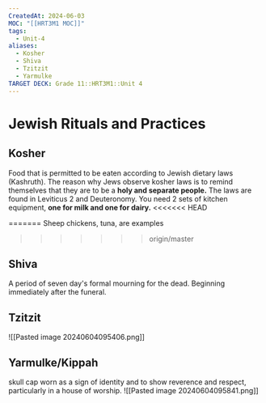 ```yaml
---
CreatedAt: 2024-06-03
MOC: "[[HRT3M1 MOC]]"
tags:
  - Unit-4
aliases:
  - Kosher
  - Shiva
  - Tzitzit
  - Yarmulke
TARGET DECK: Grade 11::HRT3M1::Unit 4
---
```


# Jewish Rituals and Practices


## Kosher
Food that is permitted to be eaten according to Jewish dietary laws (Kashruth).
The reason why Jews observe kosher laws is to remind themselves that they are to be a **holy and separate people.**
The laws are found in Leviticus 2 and Deuteronomy. You need 2 sets of kitchen equipment, **one for milk and one for dairy.**
<<<<<<< HEAD

=======
Sheep chickens, tuna, are examples
>>>>>>> origin/master


## Shiva
A period of seven day's formal mourning for the dead. Beginning immediately after the funeral.



## Tzitzit
![[Pasted image 20240604095406.png]]


## Yarmulke/Kippah
skull cap worn as a sign of identity and to show reverence and respect, particularly in a house of worship.
![[Pasted image 20240604095841.png]]
